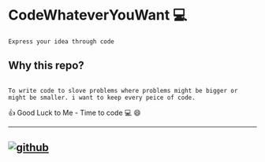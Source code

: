 # CodeWhateverYouWant :computer:
```Express your idea through code``` 
## Why this repo?
```

To write code to slove problems where problems might be bigger or might be smaller. i want to keep every peice of code.

```

:+1: Good Luck to Me - Time to code :computer: :smile:

---
[![github](https://cloud.githubusercontent.com/assets/17016297/18839843/0e06a67a-83d2-11e6-993a-b35a182500e0.png)][1]
---
[1]:http://www.github.com/Kshitij-Kafle-123
